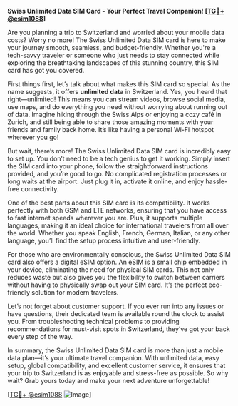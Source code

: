 **Swiss Unlimited Data SIM Card - Your Perfect Travel Companion! [[TG💪+ @esim1088](https://t.me/s/esim1088)]**

Are you planning a trip to Switzerland and worried about your mobile data costs? Worry no more! The Swiss Unlimited Data SIM card is here to make your journey smooth, seamless, and budget-friendly. Whether you're a tech-savvy traveler or someone who just needs to stay connected while exploring the breathtaking landscapes of this stunning country, this SIM card has got you covered.

First things first, let’s talk about what makes this SIM card so special. As the name suggests, it offers **unlimited data** in Switzerland. Yes, you heard that right—unlimited! This means you can stream videos, browse social media, use maps, and do everything you need without worrying about running out of data. Imagine hiking through the Swiss Alps or enjoying a cozy café in Zurich, and still being able to share those amazing moments with your friends and family back home. It’s like having a personal Wi-Fi hotspot wherever you go!

But wait, there’s more! The Swiss Unlimited Data SIM card is incredibly easy to set up. You don’t need to be a tech genius to get it working. Simply insert the SIM card into your phone, follow the straightforward instructions provided, and you’re good to go. No complicated registration processes or long waits at the airport. Just plug it in, activate it online, and enjoy hassle-free connectivity.

One of the best parts about this SIM card is its compatibility. It works perfectly with both GSM and LTE networks, ensuring that you have access to fast internet speeds wherever you are. Plus, it supports multiple languages, making it an ideal choice for international travelers from all over the world. Whether you speak English, French, German, Italian, or any other language, you’ll find the setup process intuitive and user-friendly.

For those who are environmentally conscious, the Swiss Unlimited Data SIM card also offers a digital eSIM option. An eSIM is a small chip embedded in your device, eliminating the need for physical SIM cards. This not only reduces waste but also gives you the flexibility to switch between carriers without having to physically swap out your SIM card. It’s the perfect eco-friendly solution for modern travelers.

Let’s not forget about customer support. If you ever run into any issues or have questions, their dedicated team is available round the clock to assist you. From troubleshooting technical problems to providing recommendations for must-visit spots in Switzerland, they’ve got your back every step of the way.

In summary, the Swiss Unlimited Data SIM card is more than just a mobile data plan—it’s your ultimate travel companion. With unlimited data, easy setup, global compatibility, and excellent customer service, it ensures that your trip to Switzerland is as enjoyable and stress-free as possible. So why wait? Grab yours today and make your next adventure unforgettable!

[[TG💪+ @esim1088](https://t.me/s/esim1088) ![Image](https://i.postimg.cc/Y0z9fWf4/image.png)]